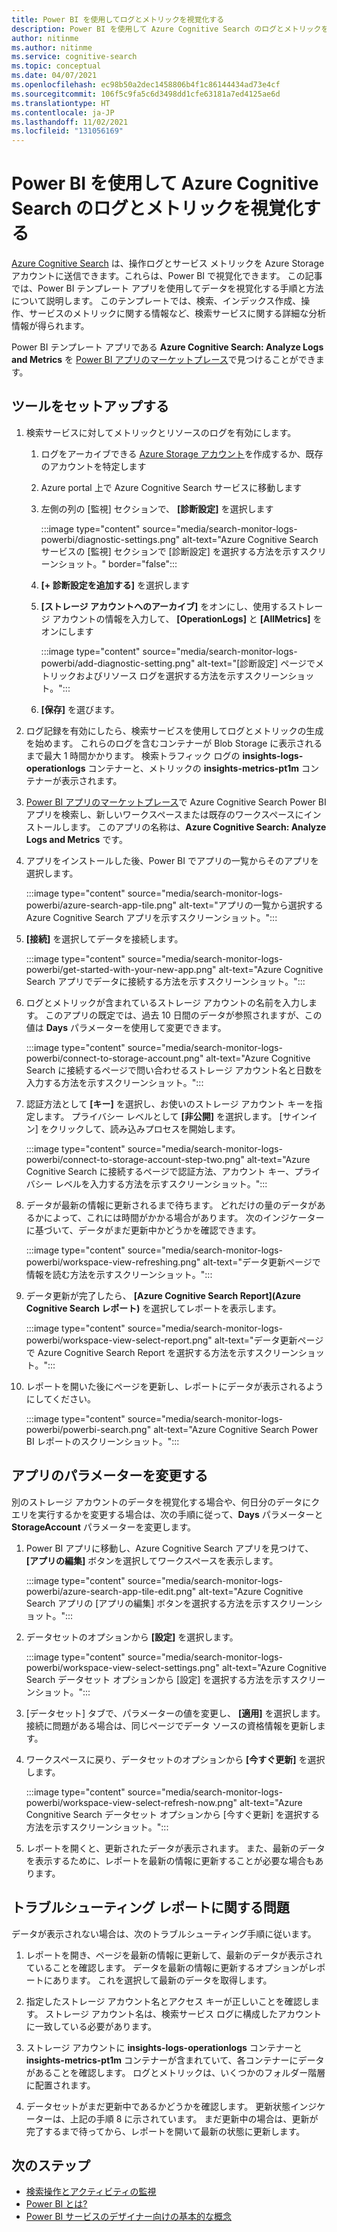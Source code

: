 ```yaml
---
title: Power BI を使用してログとメトリックを視覚化する
description: Power BI を使用して Azure Cognitive Search のログとメトリックを視覚化します。
author: nitinme
ms.author: nitinme
ms.service: cognitive-search
ms.topic: conceptual
ms.date: 04/07/2021
ms.openlocfilehash: ec98b50a2dec1458806b4f1c86144434ad73e4cf
ms.sourcegitcommit: 106f5c9fa5c6d3498dd1cfe63181a7ed4125ae6d
ms.translationtype: HT
ms.contentlocale: ja-JP
ms.lasthandoff: 11/02/2021
ms.locfileid: "131056169"
---
```

# <a name="visualize-azure-cognitive-search-logs-and-metrics-with-power-bi"></a>Power BI を使用して Azure Cognitive Search のログとメトリックを視覚化する

[Azure Cognitive Search](./search-what-is-azure-search.md) は、操作ログとサービス メトリックを Azure Storage アカウントに送信できます。これらは、Power BI で視覚化できます。 この記事では、Power BI テンプレート アプリを使用してデータを視覚化する手順と方法について説明します。 このテンプレートでは、検索、インデックス作成、操作、サービスのメトリックに関する情報など、検索サービスに関する詳細な分析情報が得られます。

Power BI テンプレート アプリである **Azure Cognitive Search: Analyze Logs and Metrics** を [Power BI アプリのマーケットプレース](https://appsource.microsoft.com/marketplace/apps)で見つけることができます。

## <a name="set-up-the-app"></a>ツールをセットアップする

1. 検索サービスに対してメトリックとリソースのログを有効にします。

    1. ログをアーカイブできる [Azure Storage アカウント](../storage/common/storage-account-create.md)を作成するか、既存のアカウントを特定します
    1. Azure portal 上で Azure Cognitive Search サービスに移動します
    1. 左側の列の [監視] セクションで、 **[診断設定]** を選択します

        :::image type="content" source="media/search-monitor-logs-powerbi/diagnostic-settings.png" alt-text="Azure Cognitive Search サービスの [監視] セクションで [診断設定] を選択する方法を示すスクリーンショット。" border="false":::

    1. **[+ 診断設定を追加する]** を選択します
    1. **[ストレージ アカウントへのアーカイブ]** をオンにし、使用するストレージ アカウントの情報を入力して、 **[OperationLogs]** と **[AllMetrics]** をオンにします

        :::image type="content" source="media/search-monitor-logs-powerbi/add-diagnostic-setting.png" alt-text="[診断設定] ページでメトリックおよびリソース ログを選択する方法を示すスクリーンショット。":::
    1. **[保存]** を選びます。

1. ログ記録を有効にしたら、検索サービスを使用してログとメトリックの生成を始めます。 これらのログを含むコンテナーが Blob Storage に表示されるまで最大 1 時間かかります。 検索トラフィック ログの **insights-logs-operationlogs** コンテナーと、メトリックの **insights-metrics-pt1m** コンテナーが表示されます。

1. [Power BI アプリのマーケットプレース](https://appsource.microsoft.com/marketplace/apps)で Azure Cognitive Search Power BI アプリを検索し、新しいワークスペースまたは既存のワークスペースにインストールします。 このアプリの名称は、**Azure Cognitive Search: Analyze Logs and Metrics** です。

1. アプリをインストールした後、Power BI でアプリの一覧からそのアプリを選択します。

    :::image type="content" source="media/search-monitor-logs-powerbi/azure-search-app-tile.png" alt-text="アプリの一覧から選択する Azure Cognitive Search アプリを示すスクリーンショット。":::

1. **[接続]** を選択してデータを接続します。

    :::image type="content" source="media/search-monitor-logs-powerbi/get-started-with-your-new-app.png" alt-text="Azure Cognitive Search アプリでデータに接続する方法を示すスクリーンショット。":::

1. ログとメトリックが含まれているストレージ アカウントの名前を入力します。 このアプリの既定では、過去 10 日間のデータが参照されますが、この値は **Days** パラメーターを使用して変更できます。

    :::image type="content" source="media/search-monitor-logs-powerbi/connect-to-storage-account.png" alt-text="Azure Cognitive Search に接続するページで問い合わせるストレージ アカウント名と日数を入力する方法を示すスクリーンショット。":::

1. 認証方法として **[キー]** を選択し、お使いのストレージ アカウント キーを指定します。 プライバシー レベルとして **[非公開]** を選択します。 [サインイン] をクリックして、読み込みプロセスを開始します。

    :::image type="content" source="media/search-monitor-logs-powerbi/connect-to-storage-account-step-two.png" alt-text="Azure Cognitive Search に接続するページで認証方法、アカウント キー、プライバシー レベルを入力する方法を示すスクリーンショット。":::

1. データが最新の情報に更新されるまで待ちます。 どれだけの量のデータがあるかによって、これには時間がかかる場合があります。 次のインジケーターに基づいて、データがまだ更新中かどうかを確認できます。

    :::image type="content" source="media/search-monitor-logs-powerbi/workspace-view-refreshing.png" alt-text="データ更新ページで情報を読む方法を示すスクリーンショット。":::

1. データ更新が完了したら、 **[Azure Cognitive Search Report]\(Azure Cognitive Search レポート\)** を選択してレポートを表示します。

    :::image type="content" source="media/search-monitor-logs-powerbi/workspace-view-select-report.png" alt-text="データ更新ページで Azure Cognitive Search Report を選択する方法を示すスクリーンショット。":::

1. レポートを開いた後にページを更新し、レポートにデータが表示されるようにしてください。

    :::image type="content" source="media/search-monitor-logs-powerbi/powerbi-search.png" alt-text="Azure Cognitive Search Power BI レポートのスクリーンショット。":::

## <a name="modify-app-parameters"></a>アプリのパラメーターを変更する

別のストレージ アカウントのデータを視覚化する場合や、何日分のデータにクエリを実行するかを変更する場合は、次の手順に従って、**Days** パラメーターと **StorageAccount** パラメーターを変更します。

1. Power BI アプリに移動し、Azure Cognitive Search アプリを見つけて、 **[アプリの編集]** ボタンを選択してワークスペースを表示します。

    :::image type="content" source="media/search-monitor-logs-powerbi/azure-search-app-tile-edit.png" alt-text="Azure Cognitive Search アプリの [アプリの編集] ボタンを選択する方法を示すスクリーンショット。":::

1. データセットのオプションから **[設定]** を選択します。

    :::image type="content" source="media/search-monitor-logs-powerbi/workspace-view-select-settings.png" alt-text="Azure Cognitive Search データセット オプションから [設定] を選択する方法を示すスクリーンショット。":::

1. [データセット] タブで、パラメーターの値を変更し、 **[適用]** を選択します。 接続に問題がある場合は、同じページでデータ ソースの資格情報を更新します。

1. ワークスペースに戻り、データセットのオプションから **[今すぐ更新]** を選択します。

    :::image type="content" source="media/search-monitor-logs-powerbi/workspace-view-select-refresh-now.png" alt-text="Azure Congnitive Search データセット オプションから [今すぐ更新] を選択する方法を示すスクリーンショット。":::

1. レポートを開くと、更新されたデータが表示されます。 また、最新のデータを表示するために、レポートを最新の情報に更新することが必要な場合もあります。

## <a name="troubleshooting-report-issues"></a>トラブルシューティング レポートに関する問題

データが表示されない場合は、次のトラブルシューティング手順に従います。

1. レポートを開き、ページを最新の情報に更新して、最新のデータが表示されていることを確認します。 データを最新の情報に更新するオプションがレポートにあります。 これを選択して最新のデータを取得します。

1. 指定したストレージ アカウント名とアクセス キーが正しいことを確認します。 ストレージ アカウント名は、検索サービス ログに構成したアカウントに一致している必要があります。

1. ストレージ アカウントに **insights-logs-operationlogs** コンテナーと **insights-metrics-pt1m** コンテナーが含まれていて、各コンテナーにデータがあることを確認します。 ログとメトリックは、いくつかのフォルダー階層に配置されます。

1. データセットがまだ更新中であるかどうかを確認します。 更新状態インジケーターは、上記の手順 8 に示されています。 まだ更新中の場合は、更新が完了するまで待ってから、レポートを開いて最新の状態に更新します。

## <a name="next-steps"></a>次のステップ

+ [検索操作とアクティビティの監視](search-monitor-usage.md)
+ [Power BI とは?](/power-bi/fundamentals/power-bi-overview)
+ [Power BI サービスのデザイナー向けの基本的な概念](/power-bi/service-basic-concepts)